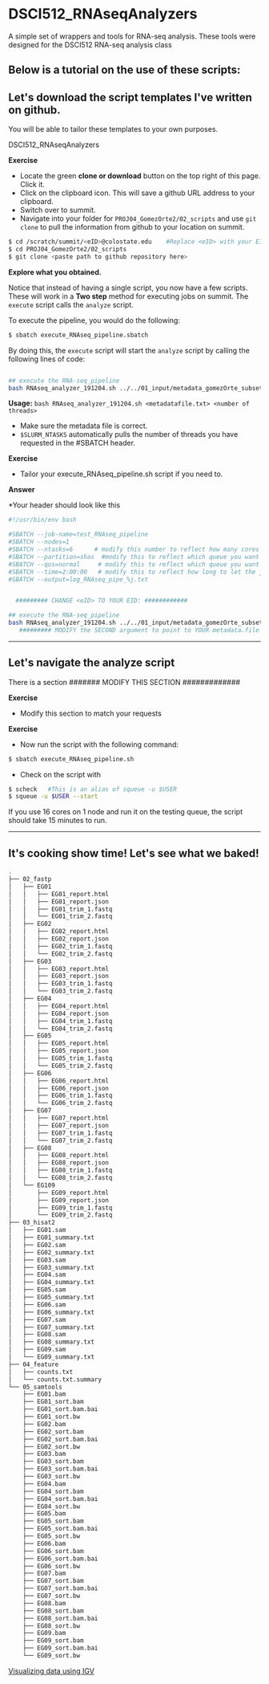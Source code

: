# DSCI512_RNAseqAnalyzers
A simple set of wrappers and tools for RNA-seq analysis. These tools were designed for the DSCI512 RNA-seq analysis class

Below is a tutorial on the use of these scripts:
----


## Let's download the script templates I've written on github.

You will be able to tailor these templates to your own purposes.

DSCI512_RNAseqAnalyzers

**Exercise**

  * Locate the green **clone or download** button on the top right of this page. Click it.
  * Click on the clipboard icon. This will save a github URL address to your clipboard.
  * Switch over to summit.
  * Navigate into your folder for `PROJ04_GomezOrte2/02_scripts` and use `git clone` to pull the information from github to your location on summit.
  
```bash
$ cd /scratch/summit/<eID>@colostate.edu    #Replace <eID> with your EID
$ cd PROJ04_GomezOrte2/02_scripts
$ git clone <paste path to github repository here>
```

**Explore what you obtained.**


Notice that instead of having a single script, you now have a few scripts. These will work in a **Two step** method for executing jobs on summit. The `execute` script calls the `analyze` script. 

To execute the pipeline, you would do the following:

```bash
$ sbatch execute_RNAseq_pipeline.sbatch
```

By doing this, the `execute` script will start the `analyze` script by calling the following lines of code:

```bash

## execute the RNA-seq_pipeline
bash RNAseq_analyzer_191204.sh ../../01_input/metadata_gomezOrte_subset.txt $SLURM_NTASKS
```

**Usage:** `bash RNAseq_analyzer_191204.sh <metadatafile.txt> <number of threads>`
   *  Make sure the metadata file is correct.
   * `$SLURM_NTASKS` automatically pulls the number of threads you have requested in the #SBATCH header.

**Exercise**
  * Tailor your execute_RNAseq_pipeline.sh script if you need to.
  
**Answer**

  *Your header should look like this 

```bash
#!/usr/bin/env bash

#SBATCH --job-name=test_RNAseq_pipeline 
#SBATCH --nodes=1
#SBATCH --ntasks=6      # modify this number to reflect how many cores you want to use (up to 24)
#SBATCH --partition=shas  #modify this to reflect which queue you want to use. Options are 'shas' and 'shas-testing'
#SBATCH --qos=normal     # modify this to reflect which queue you want to use. Options are 'normal' and 'testing'
#SBATCH --time=2:00:00   # modify this to reflect how long to let the job go. 
#SBATCH --output=log_RNAseq_pipe_%j.txt


  ######### CHANGE <eID> TO YOUR EID: ############

## execute the RNA-seq_pipeline
bash RNAseq_analyzer_191204.sh ../../01_input/metadata_gomezOrte_subset.txt $SLURM_NTASKS
   ######### MODIFY the SECOND argument to point to YOUR metadata.file ######### 
```

-----

## Let's navigate the analyze script

There is a section ####### MODIFY THIS SECTION #############

**Exercise** 

  * Modify this section to match your requests
  
**Exercise**
  
  * Now run the script with the following command:
  
```bash
$ sbatch execute_RNAseq_pipeline.sh
```

  * Check on the script with
  
```bash
$ scheck   #This is an alias of squeue -u $USER
$ squeue -u $USER --start
```

If you use 16 cores on 1 node and run it on the testing queue, the script should take 15 minutes to run.

-----

## It's cooking show time! Let's see what we baked!

```bash
.
├── 02_fastp
│   ├── EG01
│   │   ├── EG01_report.html
│   │   ├── EG01_report.json
│   │   ├── EG01_trim_1.fastq
│   │   └── EG01_trim_2.fastq
│   ├── EG02
│   │   ├── EG02_report.html
│   │   ├── EG02_report.json
│   │   ├── EG02_trim_1.fastq
│   │   └── EG02_trim_2.fastq
│   ├── EG03
│   │   ├── EG03_report.html
│   │   ├── EG03_report.json
│   │   ├── EG03_trim_1.fastq
│   │   └── EG03_trim_2.fastq
│   ├── EG04
│   │   ├── EG04_report.html
│   │   ├── EG04_report.json
│   │   ├── EG04_trim_1.fastq
│   │   └── EG04_trim_2.fastq
│   ├── EG05
│   │   ├── EG05_report.html
│   │   ├── EG05_report.json
│   │   ├── EG05_trim_1.fastq
│   │   └── EG05_trim_2.fastq
│   ├── EG06
│   │   ├── EG06_report.html
│   │   ├── EG06_report.json
│   │   ├── EG06_trim_1.fastq
│   │   └── EG06_trim_2.fastq
│   ├── EG07
│   │   ├── EG07_report.html
│   │   ├── EG07_report.json
│   │   ├── EG07_trim_1.fastq
│   │   └── EG07_trim_2.fastq
│   ├── EG08
│   │   ├── EG08_report.html
│   │   ├── EG08_report.json
│   │   ├── EG08_trim_1.fastq
│   │   └── EG08_trim_2.fastq
│   └── EG109
│       ├── EG09_report.html
│       ├── EG09_report.json
│       ├── EG09_trim_1.fastq
│       └── EG09_trim_2.fastq
├── 03_hisat2
│   ├── EG01.sam
│   ├── EG01_summary.txt
│   ├── EG02.sam
│   ├── EG02_summary.txt
│   ├── EG03.sam
│   ├── EG03_summary.txt
│   ├── EG04.sam
│   ├── EG04_summary.txt
│   ├── EG05.sam
│   ├── EG05_summary.txt
│   ├── EG06.sam
│   ├── EG06_summary.txt
│   ├── EG07.sam
│   ├── EG07_summary.txt
│   ├── EG08.sam
│   ├── EG08_summary.txt
│   ├── EG09.sam
│   └── EG09_summary.txt
├── 04_feature
│   ├── counts.txt
│   └── counts.txt.summary
└── 05_samtools
    ├── EG01.bam
    ├── EG01_sort.bam
    ├── EG01_sort.bam.bai
    ├── EG01_sort.bw
    ├── EG02.bam
    ├── EG02_sort.bam
    ├── EG02_sort.bam.bai
    ├── EG02_sort.bw
    ├── EG03.bam
    ├── EG03_sort.bam
    ├── EG03_sort.bam.bai
    ├── EG03_sort.bw
    ├── EG04.bam
    ├── EG04_sort.bam
    ├── EG04_sort.bam.bai
    ├── EG04_sort.bw
    ├── EG05.bam
    ├── EG05_sort.bam
    ├── EG05_sort.bam.bai
    ├── EG05_sort.bw
    ├── EG06.bam
    ├── EG06_sort.bam
    ├── EG06_sort.bam.bai
    ├── EG06_sort.bw
    ├── EG07.bam
    ├── EG07_sort.bam
    ├── EG07_sort.bam.bai
    ├── EG07_sort.bw
    ├── EG08.bam
    ├── EG08_sort.bam
    ├── EG08_sort.bam.bai
    ├── EG08_sort.bw
    ├── EG09.bam
    ├── EG09_sort.bam
    ├── EG09_sort.bam.bai
    └── EG09_sort.bw
```

[Visualizing data using IGV](http://rna.colostate.edu/dokuwiki/doku.php?id=wiki:igv_visualization)

